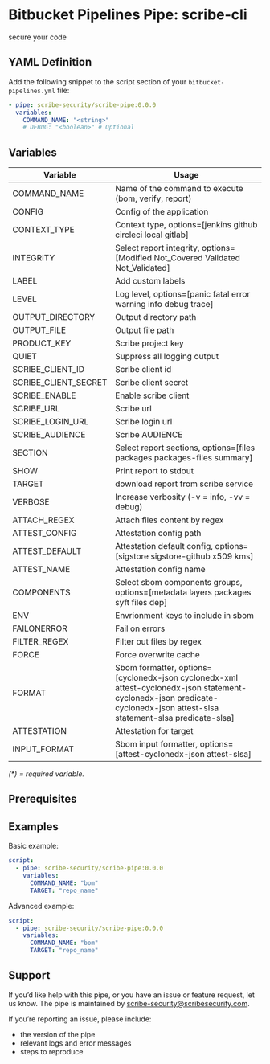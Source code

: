 # Bitbucket Pipelines Pipe: scribe-cli

secure your code

## YAML Definition

Add the following snippet to the script section of your `bitbucket-pipelines.yml` file:

```yaml
- pipe: scribe-security/scribe-pipe:0.0.0
  variables:
    COMMAND_NAME: "<string>"
    # DEBUG: "<boolean>" # Optional
```
## Variables

| Variable              | Usage                                                       |
| --------------------- | ----------------------------------------------------------- |
| COMMAND_NAME | Name of the command to execute (bom, verify, report) |
| CONFIG | Config of the application |
| CONTEXT_TYPE | Context type, options=[jenkins github circleci local gitlab] |
| INTEGRITY | Select report integrity, options=[Modified Not_Covered Validated Not_Validated] |
| LABEL |  Add custom labels |
| LEVEL | Log level, options=[panic fatal error warning info debug trace] |
| OUTPUT_DIRECTORY | Output directory path |
| OUTPUT_FILE | Output file path |
| PRODUCT_KEY | Scribe project key |
| QUIET |  Suppress all logging output |
| SCRIBE_CLIENT_ID | Scribe client id |
| SCRIBE_CLIENT_SECRET |  Scribe client secret |
| SCRIBE_ENABLE |  Enable scribe client |
| SCRIBE_URL |  Scribe url |
| SCRIBE_LOGIN_URL |  Scribe login url |
| SCRIBE_AUDIENCE |  Scribe AUDIENCE |
| SECTION | Select report sections, options=[files packages packages-files summary] |
| SHOW | Print report to stdout |
| TARGET |  download report from scribe service |
| VERBOSE | Increase verbosity (-v = info, -vv = debug) |
| ATTACH_REGEX | Attach files content by regex |
| ATTEST_CONFIG | Attestation config path |
| ATTEST_DEFAULT | Attestation default config, options=[sigstore sigstore-github x509 kms] |
| ATTEST_NAME | Attestation config name |
| COMPONENTS | Select sbom components groups, options=[metadata layers packages syft files dep] |
| ENV | Envrionment keys to include in sbom |
| FAILONERROR | Fail on errors |
| FILTER_REGEX | Filter out files by regex |
| FORCE | Force overwrite cache |
| FORMAT | Sbom formatter, options=[cyclonedx-json cyclonedx-xml attest-cyclonedx-json statement-cyclonedx-json predicate-cyclonedx-json attest-slsa statement-slsa predicate-slsa] |
| ATTESTATION | Attestation for target |
| INPUT_FORMAT | Sbom input formatter, options=[attest-cyclonedx-json attest-slsa] |


_(*) = required variable._

## Prerequisites

## Examples

Basic example:

```yaml
script:
  - pipe: scribe-security/scribe-pipe:0.0.0
    variables:
      COMMAND_NAME: "bom"
      TARGET: "repo_name"
```

Advanced example:

```yaml
script:
  - pipe: scribe-security/scribe-pipe:0.0.0
    variables:
      COMMAND_NAME: "bom"
      TARGET: "repo_name"
```

## Support
If you’d like help with this pipe, or you have an issue or feature request, let us know.
The pipe is maintained by scribe-security@scribesecurity.com.

If you’re reporting an issue, please include:

- the version of the pipe
- relevant logs and error messages
- steps to reproduce

